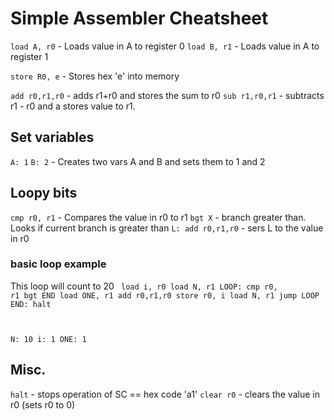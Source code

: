 # Simple Assembler Cheatsheet
```load A, r0``` - Loads value in A to register 0
```load B, r1``` - Loads value in A to register 1

```store R0, e``` - Stores hex 'e' into memory


```add r0,r1,r0``` - adds r1+r0 and stores the sum to r0 
```sub r1,r0,r1``` - subtracts r1 - r0 and a stores value to r1. 

## Set variables
```A: 1``` ```B: 2``` - Creates two vars A and B and sets them to 1 and 2

## Loopy bits
```cmp r0, r1``` - Compares the value in r0 to r1
```bgt X``` - branch greater than. Looks if current branch is greater than
```L: add r0,r1,r0``` - sers L to the value in r0

### basic loop example
This loop will count to 20
<code>
load i, r0
load N, r1
LOOP:  cmp r0, r1
       bgt END
       load ONE, r1
       add r0,r1,r0
       store r0, i
       load N, r1
       jump LOOP
END:   halt

N:     10
i:     1
ONE:   1
</code>
## Misc.
```halt``` - stops operation of SC == hex code 'a1'
```clear r0``` - clears the value in r0 (sets r0 to 0)